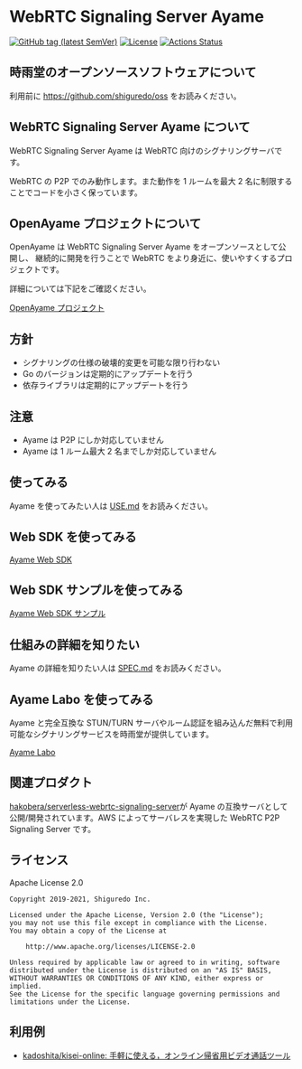 # WebRTC Signaling Server Ayame

[![GitHub tag (latest SemVer)](https://img.shields.io/github/tag/OpenAyame/ayame.svg)](https://github.com/OpenAyame/ayame)
[![License](https://img.shields.io/badge/License-Apache%202.0-blue.svg)](https://opensource.org/licenses/Apache-2.0)
[![Actions Status](https://github.com/OpenAyame/ayame/workflows/Go%20Build%20&%20Format/badge.svg)](https://github.com/OpenAyame/ayame/actions)

## 時雨堂のオープンソースソフトウェアについて

利用前に https://github.com/shiguredo/oss をお読みください。

## WebRTC Signaling Server Ayame について

WebRTC Signaling Server Ayame は WebRTC 向けのシグナリングサーバです。

WebRTC の P2P でのみ動作します。また動作を 1 ルームを最大 2 名に制限することでコードを小さく保っています。

## OpenAyame プロジェクトについて

OpenAyame は WebRTC Signaling Server Ayame をオープンソースとして公開し、
継続的に開発を行うことで WebRTC をより身近に、使いやすくするプロジェクトです。

詳細については下記をご確認ください。

[OpenAyame プロジェクト](http://bit.ly/OpenAyame)

## 方針

- シグナリングの仕様の破壊的変更を可能な限り行わない
- Go のバージョンは定期的にアップデートを行う
- 依存ライブラリは定期的にアップデートを行う

## 注意

- Ayame は P2P にしか対応していません
- Ayame は 1 ルーム最大 2 名までしか対応していません

## 使ってみる

Ayame を使ってみたい人は [USE.md](docs/USE.md) をお読みください。

## Web SDK を使ってみる

[Ayame Web SDK](https://github.com/OpenAyame/ayame-web-sdk)

## Web SDK サンプルを使ってみる

[Ayame Web SDK サンプル](https://github.com/OpenAyame/ayame-web-sdk-samples)

## 仕組みの詳細を知りたい

Ayame の詳細を知りたい人は [SPEC.md](docs/SPEC.md) をお読みください。

## Ayame Labo を使ってみる

Ayame と完全互換な STUN/TURN サーバやルーム認証を組み込んだ無料で利用可能なシグナリングサービスを時雨堂が提供しています。

[Ayame Labo](https://ayame-labo.shiguredo.jp/)

## 関連プロダクト

[hakobera/serverless-webrtc-signaling-server](https://github.com/hakobera/serverless-webrtc-signaling-server)が Ayame の互換サーバとして公開/開発されています。AWS によってサーバレスを実現した WebRTC P2P Signaling Server です。

## ライセンス

Apache License 2.0

```
Copyright 2019-2021, Shiguredo Inc.

Licensed under the Apache License, Version 2.0 (the "License");
you may not use this file except in compliance with the License.
You may obtain a copy of the License at

    http://www.apache.org/licenses/LICENSE-2.0

Unless required by applicable law or agreed to in writing, software
distributed under the License is distributed on an "AS IS" BASIS,
WITHOUT WARRANTIES OR CONDITIONS OF ANY KIND, either express or implied.
See the License for the specific language governing permissions and
limitations under the License.
```

## 利用例

- [kadoshita/kisei\-online: 手軽に使える，オンライン帰省用ビデオ通話ツール](https://github.com/kadoshita/kisei-online)